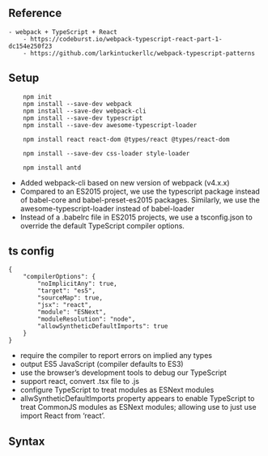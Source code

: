 ## Reference
    - webpack + TypeScript + React
        - https://codeburst.io/webpack-typescript-react-part-1-dc154e250f23
        - https://github.com/larkintuckerllc/webpack-typescript-patterns

## Setup
```
    npm init
    npm install --save-dev webpack
    npm install --save-dev webpack-cli
    npm install --save-dev typescript
    npm install --save-dev awesome-typescript-loader

    npm install react react-dom @types/react @types/react-dom

    npm install --save-dev css-loader style-loader

    npm install antd
```
- Added webpack-cli based on new version of webpack (v4.x.x)
- Compared to an ES2015 project, we use the typescript package instead of babel-core and babel-preset-es2015 packages. Similarly, we use the awesome-typescript-loader instead of babel-loader
- Instead of a .babelrc file in ES2015 projects, we use a tsconfig.json to override the default TypeScript compiler options.


## ts config
```
{
    "compilerOptions": {
        "noImplicitAny": true,
        "target": "es5", 
        "sourceMap": true,
        "jsx": "react",
        "module": "ESNext",
        "moduleResolution": "node",
        "allowSyntheticDefaultImports": true
    }
}
```
- require the compiler to report errors on implied any types
- output ES5 JavaScript (compiler defaults to ES3)
- use the browser’s development tools to debug our TypeScript
- support react, convert .tsx file to .js 
- configure TypeScript to treat modules as ESNext modules 
- allwSyntheticDefaultImports property appears to enable TypeScript to treat CommonJS modules as ESNext modules; 
  allowing use to just use import React from ‘react’.
  
## Syntax
